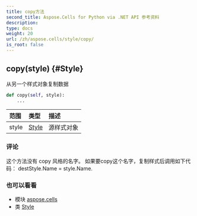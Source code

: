 ```yaml
---
title: copy方法
second_title: Aspose.Cells for Python via .NET API 参考资料
description:
type: docs
weight: 20
url: /zh/aspose.cells/style/copy/
is_root: false
---
```

##  copy(style) {#Style}
从另一个样式对象复制数据



```python
def copy(self, style):
    ...
```


|范围|类型|描述|
| :- | :- | :- |
| style | [Style](/cells/python-net/zh/aspose.cells/style) |源样式对象|
### 评论

这个方法没有 copy 风格的名字。
如果要copy这个名字，复制样式后调用如下代码：
destStyle.Name = style.Name.


### 也可以看看
* 模块 [aspose.cells](../../)
* 类 [Style](/cells/python-net/zh/aspose.cells/style)
